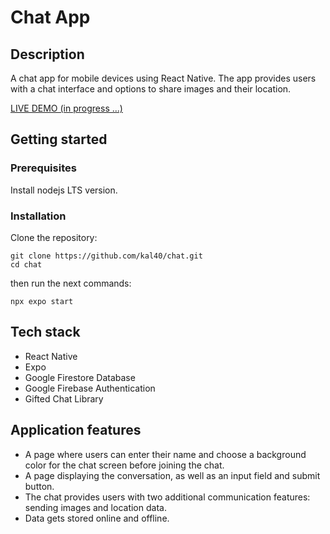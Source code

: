 # Chat App

## Description

A chat app for mobile devices using React Native. The app provides users with a chat interface and options to share images and their location.

[LIVE DEMO (in progress ...)](https://chat.smartcoder.dev/)

## Getting started

### Prerequisites

Install nodejs LTS version.

### Installation

Clone the repository:

```shell
git clone https://github.com/kal40/chat.git
cd chat
```

then run the next commands:

```shell
npx expo start
```

## Tech stack

- React Native
- Expo
- Google Firestore Database
- Google Firebase Authentication
- Gifted Chat Library

## Application features

- A page where users can enter their name and choose a background color for the chat screen before joining the chat.
- A page displaying the conversation, as well as an input field and submit button.
- The chat provides users with two additional communication features: sending images and location data.
- Data gets stored online and offline.
